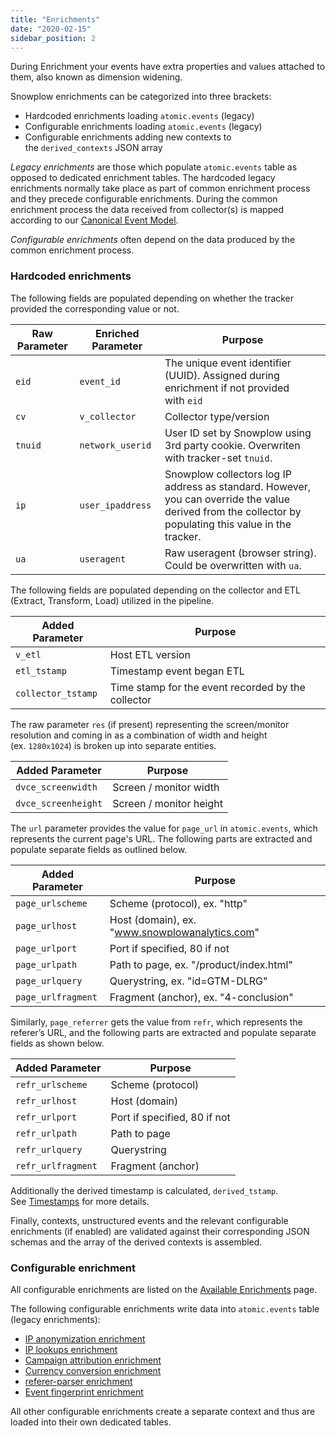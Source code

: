 ```yaml
---
title: "Enrichments"
date: "2020-02-15"
sidebar_position: 2
---
```


During Enrichment your events have extra properties and values attached to them, also known as dimension widening.

Snowplow enrichments can be categorized into three brackets:

- Hardcoded enrichments loading `atomic.events` (legacy)
- Configurable enrichments loading `atomic.events` (legacy)
- Configurable enrichments adding new contexts to the `derived_contexts` JSON array

_Legacy enrichments_ are those which populate `atomic.events` table as opposed to dedicated enrichment tables. The hardcoded legacy enrichments normally take place as part of common enrichment process and they precede configurable enrichments. During the common enrichment process the data received from collector(s) is mapped according to our [Canonical Event Model](/docs/fundamentals/canonical-event/index.md).

_Configurable enrichments_ often depend on the data produced by the common enrichment process.

### Hardcoded enrichments

The following fields are populated depending on whether the tracker provided the corresponding value or not.

| Raw Parameter | Enriched Parameter | Purpose                                                                                                                                                 |
| ------------- | ------------------ | ------------------------------------------------------------------------------------------------------------------------------------------------------- |
| `eid`         | `event_id`         | The unique event identifier (UUID). Assigned during enrichment if not provided with `eid`                                                               |
| `cv`          | `v_collector`      | Collector type/version                                                                                                                                  |
| `tnuid`       | `network_userid`   | User ID set by Snowplow using 3rd party cookie. Overwriten with tracker-set `tnuid`.                                                                    |
| `ip`          | `user_ipaddress`   | Snowplow collectors log IP address as standard. However, you can override the value derived from the collector by populating this value in the tracker. |
| `ua`          | `useragent`        | Raw useragent (browser string). Could be overwritten with `ua`.                                                                                         |

The following fields are populated depending on the collector and ETL (Extract, Transform, Load) utilized in the pipeline.

| Added Parameter    | Purpose                                            |
| ------------------ | -------------------------------------------------- |
| `v_etl`            | Host ETL version                                   |
| `etl_tstamp`       | Timestamp event began ETL                          |
| `collector_tstamp` | Time stamp for the event recorded by the collector |

The raw parameter `res` (if present) representing the screen/monitor resolution and coming in as a combination of width and height (ex. `1280x1024`) is broken up into separate entities.

| Added Parameter     | Purpose                 |
| ------------------- | ----------------------- |
| `dvce_screenwidth`  | Screen / monitor width  |
| `dvce_screenheight` | Screen / monitor height |

The `url` parameter provides the value for `page_url` in `atomic.events`, which represents the current page's URL. The following parts are extracted and populate separate fields as outlined below.

| Added Parameter    | Purpose                                        |
| ------------------ | ---------------------------------------------- |
| `page_urlscheme`   | Scheme (protocol), ex. "http"                  |
| `page_urlhost`     | Host (domain), ex. "www.snowplowanalytics.com" |
| `page_urlport`     | Port if specified, 80 if not                   |
| `page_urlpath`     | Path to page, ex. "/product/index.html"        |
| `page_urlquery`    | Querystring, ex. "id=GTM-DLRG"                 |
| `page_urlfragment` | Fragment (anchor), ex. "4-conclusion"          |

Similarly, `page_referrer` gets the value from `refr`, which represents the referer’s URL, and the following parts are extracted and populate separate fields as shown below.

| Added Parameter    | Purpose                      |
| ------------------ | ---------------------------- |
| `refr_urlscheme`   | Scheme (protocol)            |
| `refr_urlhost`     | Host (domain)                |
| `refr_urlport`     | Port if specified, 80 if not |
| `refr_urlpath`     | Path to page                 |
| `refr_urlquery`    | Querystring                  |
| `refr_urlfragment` | Fragment (anchor)            |

Additionally the derived timestamp is calculated, `derived_tstamp`. See [Timestamps](/docs/events/timestamps/index.md) for more details.

Finally, contexts, unstructured events and the relevant configurable enrichments (if enabled) are validated against their corresponding JSON schemas and the array of the derived contexts is assembled.

### Configurable enrichment

All configurable enrichments are listed on the [Available Enrichments](/docs/pipeline/enrichments/available-enrichments/index.md) page.

The following configurable enrichments write data into `atomic.events` table (legacy enrichments):

- [IP anonymization enrichment](/docs/pipeline/enrichments/available-enrichments/ip-anonymization-enrichment/index.md)
- [IP lookups enrichment](/docs/pipeline/enrichments/available-enrichments/ip-lookup-enrichment/index.md)
- [Campaign attribution enrichment](/docs/pipeline/enrichments/available-enrichments/campaign-attribution-enrichment/index.md)
- [Currency conversion enrichment](/docs/pipeline/enrichments/available-enrichments/currency-conversion-enrichment/index.md)
- [referer-parser enrichment](/docs/pipeline/enrichments/available-enrichments/referrer-parser-enrichment/index.md)
- [Event fingerprint enrichment](/docs/pipeline/enrichments/available-enrichments/event-fingerprint-enrichment/index.md)

All other configurable enrichments create a separate context and thus are loaded into their own dedicated tables.
